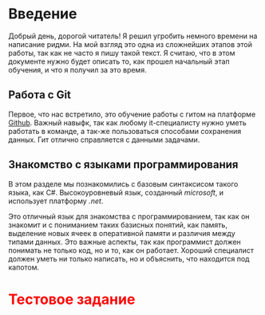 


# Введение
Добрый день, дорогой читатель! Я решил угробить немного времени на написание ридми. На мой взгляд это одна из сложнейших этапов этой работы, так как не часто я пишу такой текст. Я считаю, что в этом документе нужно будет описать то, как прошел начальный этап обучения, и что я получил за это время.

## Работа с Git 
Первое, что нас встретило, это обучение работы с гитом на платформе [Github](https://github.com/ZlayaObezyanka). Важный навыфк, так как любому it-специалисту нужно уметь работать в команде, а так-же пользоваться способами сохранения данных. Гит отлично справляется с данными задачами. 

## Знакомство с языками программирования
В этом разделе мы познакомились с базовым синтаксисом такого языка, как C#. Высокоуровневый язык, созданный *microsoft*, и использует платформу *.net*. 

Это отличный язык для знакомства с программированием, так как он знакомит и с пониманием таких базисных понятий, как память, выделение новых ячеек в оперативной памяти и различия между типами данных. Это важные аспекты, так как программист должен понимать не только код, но и то, как он работает. Хороший специалист должен уметь ни только написать, но и объяснить, что находится под капотом.

# <span style = color:red>Тестовое задание 

